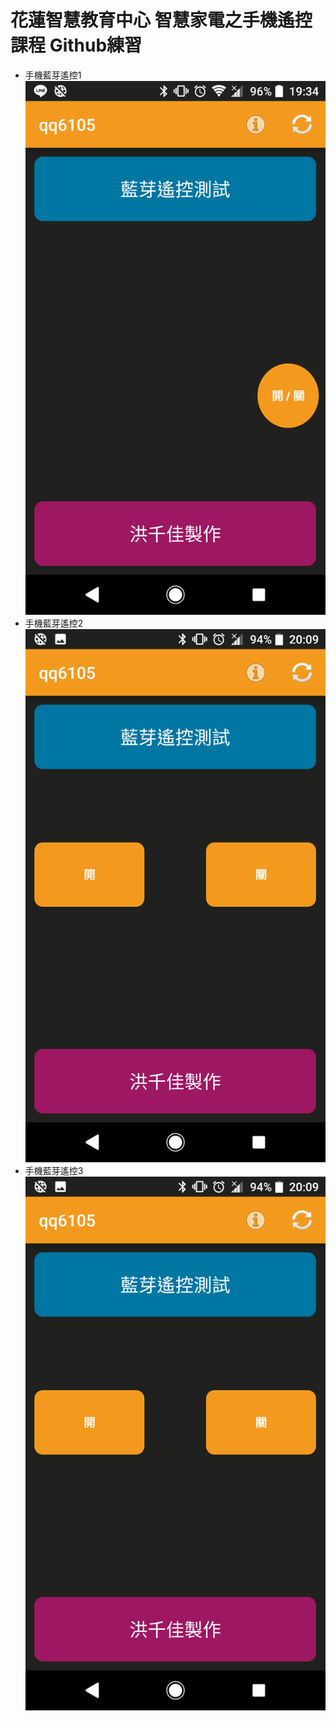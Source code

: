 # 花蓮智慧教育中心 智慧家電之手機遙控課程 Github練習
* 手機藍芽遙控1
![alt 文字](Screenshot_20190624-193409.png "手機畫面截圖")
* 手機藍芽遙控2
![alt 文字](test2.png "手機畫面截圖")
* 手機藍芽遙控3
![alt 文字](test2.png "手機畫面截圖")
